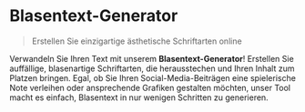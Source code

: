 # Blasentext-Generator

> Erstellen Sie einzigartige ästhetische Schriftarten online

Verwandeln Sie Ihren Text mit unserem **Blasentext-Generator**! Erstellen Sie auffällige, blasenartige Schriftarten, die herausstechen und Ihren Inhalt zum Platzen bringen. Egal, ob Sie Ihren Social-Media-Beiträgen eine spielerische Note verleihen oder ansprechende Grafiken gestalten möchten, unser Tool macht es einfach, Blasentext in nur wenigen Schritten zu generieren.
